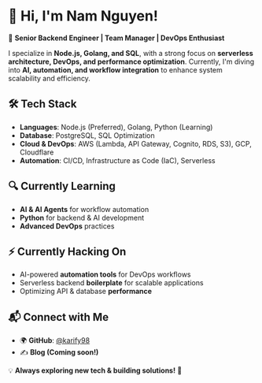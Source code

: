 # 👋 Hi, I'm Nam Nguyen!

🚀 **Senior Backend Engineer | Team Manager | DevOps Enthusiast**  

I specialize in **Node.js, Golang, and SQL**, with a strong focus on **serverless architecture, DevOps, and performance optimization**. Currently, I'm diving into **AI, automation, and workflow integration** to enhance system scalability and efficiency.

## 🛠️ Tech Stack
- **Languages**: Node.js (Preferred), Golang, Python (Learning)  
- **Database**: PostgreSQL, SQL Optimization  
- **Cloud & DevOps**: AWS (Lambda, API Gateway, Cognito, RDS, S3), GCP, Cloudflare  
- **Automation**: CI/CD, Infrastructure as Code (IaC), Serverless  

## 🔍 Currently Learning
- **AI & AI Agents** for workflow automation  
- **Python** for backend & AI development  
- **Advanced DevOps** practices  

## ⚡ Currently Hacking On
- AI-powered **automation tools** for DevOps workflows  
- Serverless backend **boilerplate** for scalable applications  
- Optimizing API & database **performance**  

## 📬 Connect with Me
- 🌍 **GitHub**: [@karify98](https://github.com/karify98)  
- ✍ **Blog (Coming soon!)**  

💡 **Always exploring new tech & building solutions!** 🚀  
